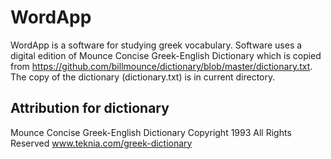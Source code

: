 # WordApp

WordApp is a software for studying greek vocabulary. Software uses a digital edition of Mounce Concise Greek-English Dictionary which is copied from https://github.com/billmounce/dictionary/blob/master/dictionary.txt. The copy of the dictionary (dictionary.txt) is in current directory.

## Attribution for dictionary

Mounce Concise Greek-English Dictionary
Copyright 1993 All Rights Reserved
www.teknia.com/greek-dictionary